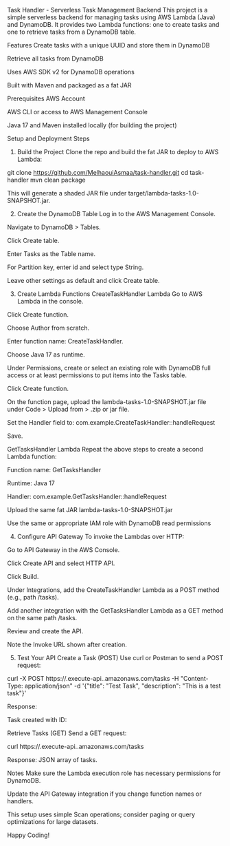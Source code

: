 Task Handler - Serverless Task Management Backend
This project is a simple serverless backend for managing tasks using AWS Lambda (Java) and DynamoDB. It provides two Lambda functions: one to create tasks and one to retrieve tasks from a DynamoDB table.

Features
Create tasks with a unique UUID and store them in DynamoDB

Retrieve all tasks from DynamoDB

Uses AWS SDK v2 for DynamoDB operations

Built with Maven and packaged as a fat JAR

Prerequisites
AWS Account

AWS CLI or access to AWS Management Console

Java 17 and Maven installed locally (for building the project)

Setup and Deployment Steps
1. Build the Project
Clone the repo and build the fat JAR to deploy to AWS Lambda:

git clone https://github.com/MelhaouiAsmaa/task-handler.git
cd task-handler
mvn clean package

This will generate a shaded JAR file under target/lambda-tasks-1.0-SNAPSHOT.jar.

2. Create the DynamoDB Table
Log in to the AWS Management Console.

Navigate to DynamoDB > Tables.

Click Create table.

Enter Tasks as the Table name.

For Partition key, enter id and select type String.

Leave other settings as default and click Create table.

3. Create Lambda Functions
CreateTaskHandler Lambda
Go to AWS Lambda in the console.

Click Create function.

Choose Author from scratch.

Enter function name: CreateTaskHandler.

Choose Java 17 as runtime.

Under Permissions, create or select an existing role with DynamoDB full access or at least permissions to put items into the Tasks table.

Click Create function.

On the function page, upload the lambda-tasks-1.0-SNAPSHOT.jar file under Code > Upload from > .zip or jar file.

Set the Handler field to:
com.example.CreateTaskHandler::handleRequest

Save.

GetTasksHandler Lambda
Repeat the above steps to create a second Lambda function:

Function name: GetTasksHandler

Runtime: Java 17

Handler: com.example.GetTasksHandler::handleRequest

Upload the same fat JAR lambda-tasks-1.0-SNAPSHOT.jar

Use the same or appropriate IAM role with DynamoDB read permissions

4. Configure API Gateway
To invoke the Lambdas over HTTP:

Go to API Gateway in the AWS Console.

Click Create API and select HTTP API.

Click Build.

Under Integrations, add the CreateTaskHandler Lambda as a POST method (e.g., path /tasks).

Add another integration with the GetTasksHandler Lambda as a GET method on the same path /tasks.

Review and create the API.

Note the Invoke URL shown after creation.

5. Test Your API
Create a Task (POST)
Use curl or Postman to send a POST request:

curl -X POST https://<your-api-id>.execute-api.<region>.amazonaws.com/tasks
-H "Content-Type: application/json"
-d '{"title": "Test Task", "description": "This is a test task"}'

Response:

Task created with ID: <uuid>

Retrieve Tasks (GET)
Send a GET request:

curl https://<your-api-id>.execute-api.<region>.amazonaws.com/tasks

Response: JSON array of tasks.

Notes
Make sure the Lambda execution role has necessary permissions for DynamoDB.

Update the API Gateway integration if you change function names or handlers.

This setup uses simple Scan operations; consider paging or query optimizations for large datasets.

Happy Coding!
